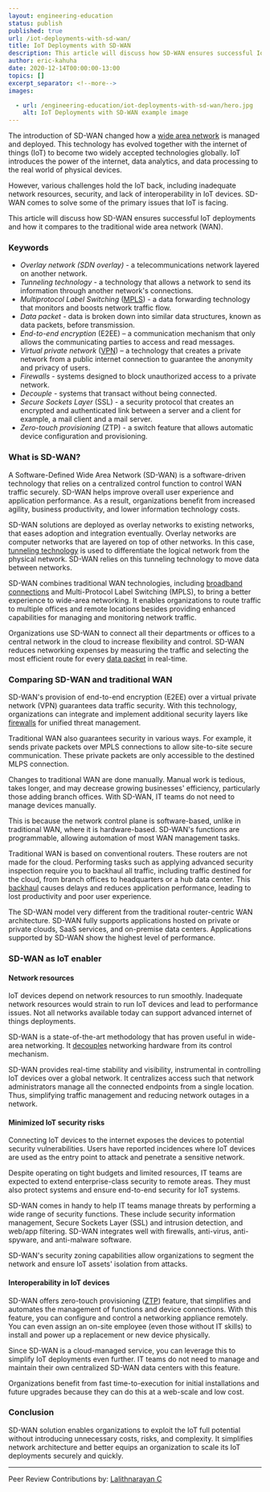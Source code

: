 ```yaml
---
layout: engineering-education
status: publish
published: true
url: /iot-deployments-with-sd-wan/
title: IoT Deployments with SD-WAN
description: This article will discuss how SD-WAN ensures successful IoT deployments and how it compares to the traditional wide area network (WAN).
author: eric-kahuha
date: 2020-12-14T00:00:00-13:00
topics: []
excerpt_separator: <!--more-->
images:

  - url: /engineering-education/iot-deployments-with-sd-wan/hero.jpg
    alt: IoT Deployments with SD-WAN example image
---
```

The introduction of SD-WAN changed how a [wide area network](/network-types-topologies/) is managed and deployed. This technology has evolved together with the internet of things (IoT) to become two widely accepted technologies globally. IoT introduces the power of the internet, data analytics, and data processing to the real world of physical devices.
<!--more-->
However, various challenges hold the IoT back, including inadequate network resources, security, and lack of interoperability in IoT devices. SD-WAN comes to solve some of the primary issues that IoT is facing.

This article will discuss how SD-WAN ensures successful IoT deployments and how it compares to the traditional wide area network (WAN).

### Keywords
- *Overlay network (SDN overlay)* - a telecommunications network layered on another network.
- *Tunneling technology* - a technology that allows a network to send its information through another network's connections.
- *Multiprotocol Label Switching* ([MPLS](https://www.forcepoint.com/cyber-edu/mpls-multiprotocol-label-switching#)) - a data forwarding technology that monitors and boosts network traffic flow.
- *Data packet* - data is broken down into similar data structures, known as data packets, before transmission.
- *End-to-end encryption* (E2EE) – a communication mechanism that only allows the communicating parties to access and read messages.
- *Virtual private network* ([VPN]((https://en.wikipedia.org/wiki/Virtual_private_network))) – a technology that creates a private network from a public internet connection to guarantee the anonymity and privacy of users.
- *Firewalls* - systems designed to block unauthorized access to a private network.
- *Decouple* - systems that transact without being connected.
- *Secure Sockets Layer* (SSL) - a security protocol that creates an encrypted and authenticated link between a server and a client for example, a mail client and a mail server.
- *Zero-touch provisioning* (ZTP) - a switch feature that allows automatic device configuration and provisioning.

### What is SD-WAN?
A Software-Defined Wide Area Network (SD-WAN) is a software-driven technology that relies on a centralized control function to control WAN traffic securely. SD-WAN helps improve overall user experience and application performance. As a result, organizations benefit from increased agility, business productivity, and lower information technology costs.

SD-WAN solutions are deployed as overlay networks to existing networks, that eases adoption and integration eventually. Overlay networks are computer networks that are layered on top of other networks. In this case, [tunneling technology](https://www.webopedia.com/TERM/T/tunneling.html) is used to differentiate the logical network from the physical network. SD-WAN relies on this tunneling technology to move data between networks.

SD-WAN combines traditional WAN technologies, including [broadband connections](https://www.nfon.com/en/service/knowledge-base/knowledge-base-detail/broadband-internet-connection) and Multi-Protocol Label Switching (MPLS), to bring a better experience to wide-area networking. It enables organizations to route traffic to multiple offices and remote locations besides providing enhanced capabilities for managing and monitoring network traffic. 

Organizations use SD-WAN to connect all their departments or offices to a central network in the cloud to increase flexibility and control. SD-WAN reduces networking expenses by measuring the traffic and selecting the most efficient route for every [data packet](https://www.techopedia.com/definition/6751/data-packet#) in real-time.

### Comparing SD-WAN and traditional WAN
SD-WAN's provision of end-to-end encryption (E2EE) over a virtual private network (VPN) guarantees data traffic security. With this technology, organizations can integrate and implement additional security layers like [firewalls](https://kb.iu.edu/d/aoru#) for unified threat management.

Traditional WAN also guarantees security in various ways. For example, it sends private packets over MPLS connections to allow site-to-site secure communication. These private packets are only accessible to the destined MLPS connection.

Changes to traditional WAN are done manually. Manual work is tedious, takes longer, and may decrease growing businesses' efficiency, particularly those adding branch offices. With SD-WAN, IT teams do not need to manage devices manually. 

This is because the network control plane is software-based, unlike in traditional WAN, where it is hardware-based. SD-WAN's functions are programmable, allowing automation of most WAN management tasks.

Traditional WAN is based on conventional routers. These routers are not made for the cloud. Performing tasks such as applying advanced security inspection require you to backhaul all traffic, including traffic destined for the cloud, from branch offices to headquarters or a hub data center. This [backhaul](https://manuals.gfi.com/en/exinda/help/content/exos/common-use-cases/backhaul-traffic.htm#) causes delays and reduces application performance, leading to lost productivity and poor user experience.

The SD-WAN model very different from the traditional router-centric WAN architecture. SD-WAN fully supports applications hosted on private or private clouds, SaaS services, and on-premise data centers. Applications supported by SD-WAN show the highest level of performance.

### SD-WAN as IoT enabler
#### Network resources
IoT devices depend on network resources to run smoothly. Inadequate network resources would strain to run IoT devices and lead to performance issues. Not all networks available today can support advanced internet of things deployments.

SD-WAN is a state-of-the-art methodology that has proven useful in wide-area networking. It [decouples](https://www.webopedia.com/TERM/D/decoupled.html#) networking hardware from its control mechanism.

SD-WAN provides real-time stability and visibility, instrumental in controlling IoT devices over a global network. It centralizes access such that network administrators manage all the connected endpoints from a single location. Thus, simplifying traffic management and reducing network outages in a network.

#### Minimized IoT security risks
Connecting IoT devices to the internet exposes the devices to potential security vulnerabilities. Users have reported incidences where IoT devices are used as the entry point to attack and penetrate a sensitive network.

Despite operating on tight budgets and limited resources, IT teams are expected to extend enterprise-class security to remote areas. They must also protect systems and ensure end-to-end security for IoT systems.

SD-WAN comes in handy to help IT teams manage threats by performing a wide range of security functions. These include security information management, Secure Sockets Layer (SSL) and intrusion detection, and web/app filtering. SD-WAN integrates well with firewalls, anti-virus, anti-spyware, and anti-malware software.

SD-WAN's security zoning capabilities allow organizations to segment the network and ensure IoT assets' isolation from attacks.

#### Interoperability in IoT devices
SD-WAN offers zero-touch provisioning ([ZTP](https://www.juniper.net/documentation/en_US/junos/topics/topic-map/zero-touch-provision.html#)) feature, that simplifies and automates the management of functions and device connections. With this feature, you can configure and control a networking appliance remotely. You can even assign an on-site employee (even those without IT skills) to install and power up a replacement or new device physically.

Since SD-WAN is a cloud-managed service, you can leverage this to simplify IoT deployments even further. IT teams do not need to manage and maintain their own centralized SD-WAN data centers with this feature.

Organizations benefit from fast time-to-execution for initial installations and future upgrades because they can do this at a web-scale and low cost.

### Conclusion
SD-WAN solution enables organizations to exploit the IoT full potential without introducing unnecessary costs, risks, and complexity. It simplifies network architecture and better equips an organization to scale its IoT deployments securely and quickly.

---
Peer Review Contributions by: [Lalithnarayan C](/engineering-education/authors/lalithnarayan-c/)

